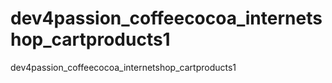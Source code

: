 # dev4passion_coffeecocoa_internetshop_cartproducts1
dev4passion_coffeecocoa_internetshop_cartproducts1
